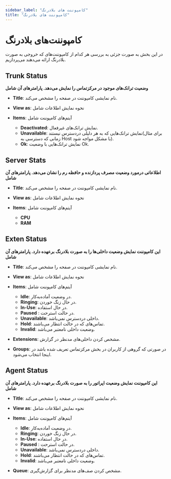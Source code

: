 ```yaml
---
sidebar_label: "کامپوننت های بلادرنگ"
title: "کامپوننت های بلادرنگ"
---
```



# کامپوننت‌های بلادرنگ

در این بخش به صورت جزئی به بررسی هر کدام از کامپوننت‌های که خروجی به صورت بلادرنگ ارائه می‌دهند می‌پردازیم.

## Trunk Status
**وضعیت ترانک‌های موجود در مرکزتماس را نمایش می‌دهد. پارامترهای آن شامل**

- **Title**: نام نمایشی کامپوننت در صفحه را مشخص می‌کند.

- **View as**: نحوه نمایش اطلاعات شامل

	
- **Items**: آیتم‌های کامپوننت شامل
	- **Deactivated**: نمایش ترانک‌های غیرفعال.
	- **Unavailable**: نمایش ترانک‌هایی که به هر دلیلی دردسترس نیستند(برای مثال زمانی که دسترسی به Host با مشکل مواجه شود).
	-  **Ok**: نمایش ترانک‌هایی با وضعیت Ok.
	
	
## Server Stats

**اطلاعاتی درمورد وضعیت مصرف پردازنده و حافظه رم را نشان می‌دهد. پارامترهای آن شامل**

- **Title**: نام نمایشی کامپوننت در صفحه را مشخص می‌کند.

- **View as**: نحوه نمایش اطلاعات شامل
	
- **Items**: آیتم‌های کامپوننت شامل
	- **CPU**
	- **RAM**

## Exten Status

**این کامپوننت نمایش وضعیت داخلی‌ها را به صورت بلادرنگ برعهده دارد. پارامترهای آن شامل**


- **Title**: نام نمایشی کامپوننت در صفحه را مشخص می‌کند.

- **View as**: نحوه نمایش اطلاعات شامل

- **Items**: آیتم‌های کامپوننت شامل
	- **Idle**: در وضعیت آماده‌به‌کار.
	- **Ringing**: در حال زنگ خوردن.
	- **In-Use**: در حال استفاده.
	- **Paused** : در حالت استرحت.
	- **Unavailable**: داخلی دردسترس نمی‌باشد.
	- **Hold**: تماس‌های که در حالت انتظار می‌باشند.
	- **Invalid**: وضعیت داخلی نامعتبر می‌باشد.

- **Extensions**: مشخص کردن داخلی‌های مدنظر در گزارش.

- **Groups**: در صورتی که گروهی از کاربران در بخش مرکزتماس تعریف شده باشد در اینجا انتخاب می‌شود.


## Agent Status

**این کامپوننت نمایش وضعیت اپراتور را به صورت بلادرنگ برعهده دارد. پارامترهای آن شامل**

- **Title**: نام نمایشی کامپوننت در صفحه را مشخص می‌کند.

- **View as**: نحوه نمایش اطلاعات شامل

- **Items**: آیتم‌های کامپوننت شامل
	- **Idle**: در وضعیت آماده‌به‌کار.
	- **Ringing**: در حال زنگ خوردن.
	- **In-Use**: در حال استفاده.
	- **Paused** : در حالت استرحت.
	- **Unavailable**: داخلی دردسترس نمی‌باشد.
	- **Hold**: تماس‌های که در حالت انتظار می‌باشند.
	- **Invalid**: وضعیت داخلی نامعتبر می‌باشد.
	
- **Queue**: مشخص کردن صف‌های مدنظر برای گزارش‌گیری.